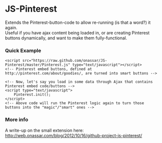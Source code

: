 JS-Pinterest
============

Extends the Pinterest-button-code to allow re-running (is that a word?) it again.  
Useful if you have ajax content being loaded in, or are creating Pinterest buttons dynamically, and want to make them fully-functional.

### Quick Example

    <script src="https://raw.github.com/onassar/JS-Pinterest/master/Pinterest.js" type="text/javascript"></script>
    <!-- Pinterest embed buttons, defined at http://pinterest.com/about/goodies/, are turned into smart buttons -->

    <!-- Now, let's say you load in some data through Ajax that contains Pinterest embed code/buttons -->
    <script type="text/javascript">
        Pinterest.init();
    </script>
    <!-- Above code will run the Pinterest logic again to turn those buttons into the "magic"/"smart" ones -->

### More info
A write-up on the small extension here:  
<http://web.onassar.com/blog/2012/10/16/github-project-js-pinterest/>